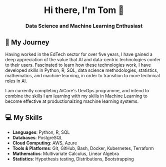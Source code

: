 <div align="center">

# Hi there, I'm Tom 👋

### Data Science and Machine Learning Enthusiast
</div>

## 🌱 My Journey

Having worked in the EdTech sector for over five years, I have gained a deep appreciation of the value that AI and data-centric technologies confer to their users. Fascinated to learn how these technologies work, I have developed skills in Python, R, SQL, data science methodologies, statistics, mathematics, and machine learning, in order to transition to more technical roles in AI.

I am currently completing AiCore's DevOps programme, and intend to combine the skills I am learning with my skills in Machine Learning to become effective at productionaizing machine learning systems.

## 💻 My Skills 

- **Languages**: Python, R, SQL
- **Databases**: PostgreSQL
- **Cloud Computing**: AWS, Azure
- **Tools & Platforms**: Git, GitHub, Bash, Docker, Kubernetes, Terraform
- **Mathematics**: Multivariate Calculus, Linear Algebra
- **Statistics**: Hypothesis testing, Distributions, Bootstrapping
